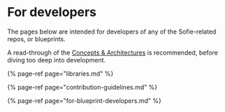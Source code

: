 # For developers

The pages below are intended for developers of any of the Sofie-related repos, or blueprints.

A read-through of the [Concepts & Architectures](../features-and-configuration/concepts-and-architecture.md) is recommended, before diving too deep into development.

{% page-ref page="libraries.md" %}

{% page-ref page="contribution-guidelines.md" %}

{% page-ref page="for-blueprint-developers.md" %}



